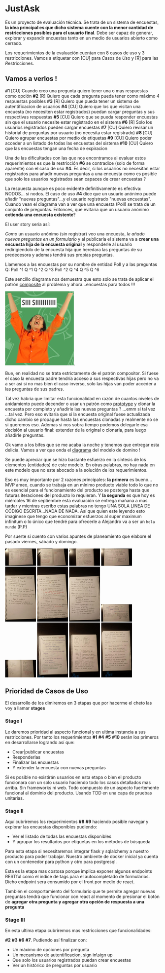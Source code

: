 # JustAsk

Es un proyecto de evaluación técnica. Se trata de un sistema de encuestas, **la
idea principal es que dicho sistema cuente con la menor cantidad de
restricciones posibles para el usuario final**. Debe ser capaz de generar,
explorar y expandir encuestas tanto en un medio de usuarios abierto como cerrado.

Los requerimientos de la evaluación cuentan con 8 casos de uso y 3
restricciones. Vamos a etiquetar con [CU] para *C*asos de *U*so y [R] para las
*R*estricciones.

## Vamos a verlos !

**\#1** [CU] Cuando creo una pregunta quiero tener una o mas respuestas como opción
**\#2** [R] Quiero que cada pregunta pueda tener como máximo 4 respuestas posibles
**\#3** [R] Quiero que pueda tener un sistema de autentificacion de usuarios
**\#4** [CU] Quiero que los que visitan una encuesta (no necesiten estar
registrados) puedan cargar preguntas y sus respectivas respuestas
**\#5** [CU] Quiero que se pueda responder encuestas sin que el usuario
necesite estar registrado en el sistema
**\#6** [R] Solo los usuarios registrados pueden cargar encuestas
**\#7** [CU] Quiero revisar un historial de preguntas por usuario (no necesita estar
registrado)
**\#8** [CU] Quiero agrupar encuestas por medio de etiquetas
**\#9** [CU] Quiero poder acceder a un listado de todas las encuestas del sistema
**\#10** [CU] Quiero que las encuestas tengan una fecha de expiracion

Una de las dificultades con las que nos encontramos al evaluar estos
requerimientos es que la restricción **#6** se contradice (solo de forma
aparente) con el caso de uso **#4**. Es decir, si los usuarios no necesitan
estar registrados para añadir nuevas preguntas a una encuesta como es posible
que solo los usuarios registrados sean capaces de crear encuestas ?

La respuesta aunque es poco evidente definitivamente es efectiva: NODOS... si
nodos. El caso de uso **#4** dice que un usuario anónimo puede añadir "nuevas
preguntas"...y el usuario registrado "nuevas encuestas". Cuando vean el
diagrama van a ver que una encuesta (Poll) se trata de un conjunto de preguntas.
Entonces, que evitaría que un usuario anónimo **extienda una encuesta existente**?

El user story seria así:

*Como* un usuario anónimo (sin registrar) veo una encuesta, *le añado nuevas
preguntas en un formulario* y al publicarla el sistema va a **crear una
encuesta hija de la encuesta original** y responderle al usuario redirigiendolo
de la encuesta hija que heredara las preguntas de su predecesora y ademas
tendrá sus propias preguntas.

Llamemos a las encuestas por su nombre de entidad Poll y a las preguntas Q:
Poll ^1
  Q ^1
  Q ^2
  Q ^3
  Poll ^2
    Q ^4
    Q ^5
    Q ^6

Este sencillo diagrama nos demuestra que esto solo se trata de aplicar el
patrón [composite](https://refactoring.guru/design-patterns/composite)  al problema y ahora...encuestas para todos !!!

 ![ivana_szerman](../docs/ivana_szerman.png).

Bue, en realidad no se trata estrictamente de el patrón compositor. Si fuese el
caso la encuesta padre tendría acceso a sus respectivas hijas pero no va a ser
así si no mas bien el caso inverso, solo las hijas van poder acceder a las
preguntas de sus padres.

Tal vez habría que limitar esta funcionalidad en razón de cuantos niveles de
anidamiento puede decender o usar un patrón como [prototype](https://refactoring.guru/design-patterns/prototype) y clonar la
encuesta por completo y añadirle las nuevas preguntas ?  ...emm si tal vez
...tal vez. Pero eso evitaría que si la encuesta original fuese actualizada
dicho cambio se propague hasta las encuestas clonadas y realmente no se si
queremos eso. Ademas si nos sobra tiempo podemos delegarle esa decisión al
usuario final: extender de la original o clonarla, para luego añadirle
preguntas.

Ok vamo a los bifes que se me acaba la noche y tenemos que entregar esta
delicia. Vamos a ver que onda el [diagrama](https://drive.google.com/file/d/1inr69H0FZIQSQHlcZ366PwIJ2fVi1r4J/view?usp=sharing) del modelo de domino !

Se puede apreciar que se hizo bastante esfuerzo en la síntesis de los elementos
(entidades) de este modelo. En otras palabras, no hay nada en este modelo que
no este abocado a la solución de los requerimientos.

Eso es muy importante por 2 razones principales: **la primera** es bueno... MVP
ameo, cuando se trabaja en un mínimo producto viable todo lo que no es
esencial para el funcionamiento del producto se posterga hasta que futuras
iteraciones del producto lo requieran. Y **la segunda** es que hoy es miércoles
16 de septiembre esta evaluación se entrega mañana a mas tardar y mientras
escribo estas palabras no tengo UNA SOLA LINEA DE CÓDIGO ESCRITA...NADA DE
NADA. Así que quien este leyendo esto imagínese que tengo que economizar
esfuerzos al super maximum infinitum o lo único que tendré para ofrecerle a
Alejandro va a ser un `hola mundo` (P.P)

Por suerte si cuento con varios apuntes de planeamiento que elabore el pasado
viernes, sábado y domingo.

<img src="../docs/photo_2020-09-17_03-00-27.jpg" alt="photo_2020-09-17_03-00-27" width="100" /> <img src="../docs/photo_2020-09-17_02-59-43.jpg" alt="photo_2020-09-17_02-59-43" width="100" />
<img src="../docs/photo_2020-09-17_03-00-14.jpg" alt="photo_2020-09-17_03-00-14" width="100" /> <img src="../docs/photo_2020-09-17_03-00-09.jpg" alt="photo_2020-09-17_03-00-09" width="100" />
<img src="../docs/photo_2020-09-17_03-00-42.jpg" alt="photo_2020-09-17_03-00-42" width="100" /> <img src="../docs/photo_2020-09-17_02-59-58.jpg" alt="photo_2020-09-17_02-59-58" width="100" /> <img src="../docs/photo_2020-09-17_02-59-53.jpg" alt="photo_2020-09-17_02-59-53" width="100" />
<img src="../docs/photo_2020-09-17_02-59-48.jpg" alt="photo_2020-09-17_02-59-48" width="100" /> <img src="../docs/photo_2020-09-17_02-59-30.jpg" alt="photo_2020-09-17_02-59-30" width="100" />
<img src="../docs/photo_2020-09-17_02-59-37.jpg" alt="photo_2020-09-17_02-59-37" width="100" /> <img src="../docs/photo_2020-09-17_02-59-25.jpg" alt="photo_2020-09-17_02-59-25" width="100" /> <img src="../docs/photo_2020-09-17_02-58-44.jpg" alt="photo_2020-09-17_02-58-44" width="100" />

## Prioridad de Casos de Uso

El desarrollo de los dimiremos en 3 etapas que por hacerme el cheto las voy a
llamar **stages**

### Stage I

Le daremos prioridad al aspecto funcional y en ultima instancia a sus
restricciones. Por tanto los requerimientos **#1** **#4** **#5** **#10** serán
los primeros en desarrollarse logrando así que:

- Crear|publicar encuestas
- Responderlas
- Finalizar las encuestas
- Y extender la encuesta con nuevas preguntas

Si es posible no existirán usuarios en esta etapa o bien el producto funcionara
con un solo usuario haciendo todo los casos detallados mas arriba.
Sin frameworks ni web. Todo compuesto de un aspecto fuertemente funcional al
dominio del producto. Usando TDD en una capa de pruebas unitarias.

### Stage II

Aquí cubriremos los requerimientos **#8** **#9** haciendo posible navegar y
explorar las encuestas disponibles pudiendo:

- Ver el listado de todas las encuestas disponibles
- Y agrupar los resultados por etiquetas en los métodos de búsqueda

Para esta etapa si necesitaremos integrar flask y sqlalchemy a nuestro producto
para poder trabajar. Nuestro ambiente de docker inicial ya cuenta con un
contenedor para python y otro para postgresql.

Esta es la etapa mas costosa porque implica exponer algunos endpoints RESTful
como el indice de tags para el autocompletado de formularios. Dicho endpoint
sera consumido por el front por medio de react.

También el comportamiento del formulario que te permite agregar nuevas preguntas
tendrá que funcionar con react al momento de presionar el botón de **agregar
otra pregunta y agregar otra opción de respuesta a una pregunta**

### Stage III

En esta ultima etapa cubriremos mas restricciones que funcionalidades:

**#2** **#3** **\#6** **#7**. Pudiendo así finalizar con:

- Un máximo de opciones por pregunta
- Un mecanismo de autentificacion, sign in\sign up
- Que solo los usuarios registrados puedan crear encuestas
- Ver un histórico de preguntas por usuario

